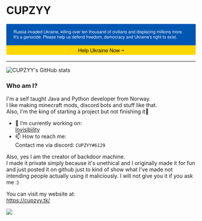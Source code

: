 # CUPZYY


<div align="center">
	<a href="https://vshymanskyy.github.io/StandWithUkraine">
		<img src="https://raw.githubusercontent.com/vshymanskyy/StandWithUkraine/main/banner2-direct.svg">
	</a>
	<br>
	<hr>
</div>



![CUPZYY's GitHub stats](https://github-readme-stats.vercel.app/api?username=CUPZYY&include_all_commits=true&count_private=true&show_icons=true&theme=dark)

### Who am I?
I'm a self taught Java and Python developer from Norway.<br />I like making minecraft mods, discord bots and stuff like that.<br />Also, I'm the king of starting a project but not finishing it👑


- 🔭 I’m currently working on: <br />
[Invisibility](https://smallbrain.club/invisibility)<br />
- 📫 How to reach me: <br />
Contact me via discord: `CUPZYY#6129`

Also, yes I am the creator of backdoor machine. <br />
I made it private simply because it's unethical and I originally made it for fun and just posted it on github just to kind of show what I've made not intending people actually using it maliciously. I will not give you it if you ask me :)


You can visit my website at: <br />
https://cupzyy.tk/

![](https://komarev.com/ghpvc/?username=CUPZYY&style=flat-square)
